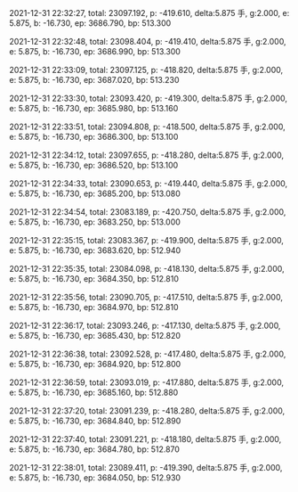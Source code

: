 2021-12-31 22:32:27, total: 23097.192, p: -419.610, delta:5.875 手, g:2.000, e: 5.875, b: -16.730, ep: 3686.790, bp: 513.300

2021-12-31 22:32:48, total: 23098.404, p: -419.410, delta:5.875 手, g:2.000, e: 5.875, b: -16.730, ep: 3686.990, bp: 513.300

2021-12-31 22:33:09, total: 23097.125, p: -418.820, delta:5.875 手, g:2.000, e: 5.875, b: -16.730, ep: 3687.020, bp: 513.230

2021-12-31 22:33:30, total: 23093.420, p: -419.300, delta:5.875 手, g:2.000, e: 5.875, b: -16.730, ep: 3685.980, bp: 513.160

2021-12-31 22:33:51, total: 23094.808, p: -418.500, delta:5.875 手, g:2.000, e: 5.875, b: -16.730, ep: 3686.300, bp: 513.100

2021-12-31 22:34:12, total: 23097.655, p: -418.280, delta:5.875 手, g:2.000, e: 5.875, b: -16.730, ep: 3686.520, bp: 513.100

2021-12-31 22:34:33, total: 23090.653, p: -419.440, delta:5.875 手, g:2.000, e: 5.875, b: -16.730, ep: 3685.200, bp: 513.080

2021-12-31 22:34:54, total: 23083.189, p: -420.750, delta:5.875 手, g:2.000, e: 5.875, b: -16.730, ep: 3683.250, bp: 513.000

2021-12-31 22:35:15, total: 23083.367, p: -419.900, delta:5.875 手, g:2.000, e: 5.875, b: -16.730, ep: 3683.620, bp: 512.940

2021-12-31 22:35:35, total: 23084.098, p: -418.130, delta:5.875 手, g:2.000, e: 5.875, b: -16.730, ep: 3684.350, bp: 512.810

2021-12-31 22:35:56, total: 23090.705, p: -417.510, delta:5.875 手, g:2.000, e: 5.875, b: -16.730, ep: 3684.970, bp: 512.810

2021-12-31 22:36:17, total: 23093.246, p: -417.130, delta:5.875 手, g:2.000, e: 5.875, b: -16.730, ep: 3685.430, bp: 512.820

2021-12-31 22:36:38, total: 23092.528, p: -417.480, delta:5.875 手, g:2.000, e: 5.875, b: -16.730, ep: 3684.920, bp: 512.800

2021-12-31 22:36:59, total: 23093.019, p: -417.880, delta:5.875 手, g:2.000, e: 5.875, b: -16.730, ep: 3685.160, bp: 512.880

2021-12-31 22:37:20, total: 23091.239, p: -418.280, delta:5.875 手, g:2.000, e: 5.875, b: -16.730, ep: 3684.840, bp: 512.890

2021-12-31 22:37:40, total: 23091.221, p: -418.180, delta:5.875 手, g:2.000, e: 5.875, b: -16.730, ep: 3684.780, bp: 512.870

2021-12-31 22:38:01, total: 23089.411, p: -419.390, delta:5.875 手, g:2.000, e: 5.875, b: -16.730, ep: 3684.050, bp: 512.930